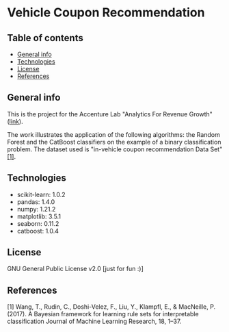 # Vehicle Coupon Recommendation

## Table of contents
* [General info](#general-info)
* [Technologies](#technologies)
* [License](#license)
* [References](#references)

## General info
This is the project for the Accenture Lab "Analytics For Revenue Growth" ([link](https://dse.cdl.unimi.it/sites/lb74/files/2022-02/Accenture%20-%20Analytics%20for%20Revenue%20Growth%20LAB.pdf)).

The work illustrates the application of the following algorithms:  the Random Forest and the CatBoost classifiers on the example of a binary classification problem.
The dataset used is "in-vehicle coupon recommendation Data Set" [[1]](#1).

## Technologies
* scikit-learn: 1.0.2
* pandas: 1.4.0
* numpy: 1.21.2
* matplotlib: 3.5.1
* seaborn: 0.11.2
* catboost: 1.0.4

## License
GNU General Public License v2.0 [just for fun :)]

## References
<a id="1">[1]</a> 
Wang, T., Rudin, C., Doshi-Velez, F., Liu, Y., Klampfl, E., & MacNeille, P. (2017). 
A Bayesian framework for learning rule sets for interpretable classification 
Journal of Machine Learning Research, 18, 1–37.
